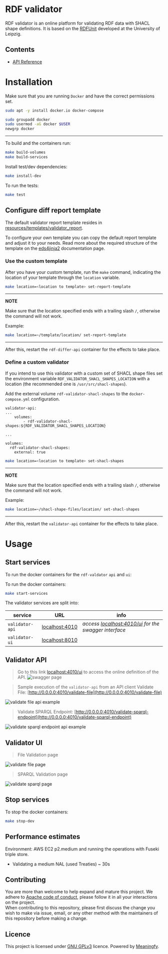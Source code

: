 #  RDF validator

RDF validator is an online platform for validating RDF data with SHACL shape definitions. It is based on the [RDFUnit](https://github.com/AKSW/RDFUnit) developed at the University of Leipzig. 

Contents
--------
* [API Reference](srcdocs/modules)

# Installation
Make sure that you are running `Docker` and have the correct permissions set.

```bash
sudo apt -y install docker.io docker-compose

sudo groupadd docker
sudo usermod -aG docker $USER
newgrp docker
```
---

To build and the containers run:
```bash
make build-volumes
make build-services
```

Install test/dev dependencies:
```bash
make install-dev
```
To run the tests:
```bash
make test
```

## Configure diff report template 
The default validator report template resides in [resources/templates/validator_report](resources/templates/validator_report). 

To configure your own template you can copy the default report template and adjust it to your needs. Read more about the required structure of the template on the [eds4jinja2](https://github.com/meaningfy-ws/eds4jinja2) documentation page.
 
### Use the custom template
After you have your custom template, run the `make` command, indicating the location of your template through the `location` variable.
```bash
make location=<location to template> set-report-template
```
---
**NOTE**

Make sure that the location specified ends with a trailing slash `/`, otherwise the command will not work.

Example:
```bash
make location=~/template/location/ set-report-template
```
---
After this, restart the `rdf-differ-api` container for the effects to take place.


### Define a custom validator
If you intend to use this validator with a custom set of SHACL shape files set the environment variable `RDF_VALIDATOR_SHACL_SHAPES_LOCATION` with a location (the recommended one is `/usr/src/shacl-shapes`).

Add the external volume `rdf-validator-shacl-shapes` to the `docker-compose.yml` configuration.
```
validator-api:
...
    volumes:
        - rdf-validator-shacl-shapes:${RDF_VALIDATOR_SHACL_SHAPES_LOCATION}

...

volumes:
  rdf-validator-shacl-shapes:
    external: true
```
```bash
make location=<location to template> set-shacl-shapes
```
---
**NOTE**

Make sure that the location specified ends with a trailing slash `/`, otherwise the command will not work.

Example:
```bash
make location=~/shacl-shape-files/location/ set-shacl-shapes
```
---
After this, restart the `validator-api` container for the effects to take place.


# Usage

## Start services
To run the docker containers for the `rdf-valdator` `api` and `ui`:

To run the docker containers:
```bash
make start-services
```

The validator services are split into:

service | URL | info
------- | ------- | ----
`validator-api` | [localhost:4010](http://localhost:4010) | _access [localhost:4010/ui](http://localhost:4010/ui) for the swagger interface_ 
`validator-ui` | [localhost:8010](http://localhost:8010)

## Validator API
>Go to this link [localhost:4010/ui](http://localhost:4010/ui) to access the online definition of the API.
![swagger page](./images/swagger.png)

> Sample execution of the `validator-api` from an API client 
> Validate File: [http://0.0.0.0:4010/validate-file](http://0.0.0.0:4010/validate-file)

![validate file api example](./images/examples/validate-file.png)

> Validate SPARQL Endpoint: [http://0.0.0.0:4010/validate-sparql-endpoint](http://0.0.0.0:4010/validate-sparql-endpoint)

![validate sparql endpoint api example](./images/examples/validate-sparql-endpoint.png)


## Validator UI
> File Validation page
>
![validate file page](./images/validate-file-page.png)

> SPARQL Validation page

![validate sparql page](./images/validate-sparql-endpoint.png)


## Stop services

To stop the docker containers:
```bash
make stop-dev
```

## Performance estimates

Environment: AWS EC2 p2.medium and running the operations with Fuseki triple store.

* Validating a medium NAL (used Treaties) ~ 30s

## Contributing
You are more than welcome to help expand and mature this project. We adhere to [Apache code of conduct](https://www.apache.org/foundation/policies/conduct), please follow it in all your interactions on the project.   
When contributing to this repository, please first discuss the change you wish to make via issue, email, or any other method with the maintainers of this repository before making a change.

## Licence 
This project is licensed under [GNU GPLv3](https://www.gnu.org/licenses/gpl-3.0.en.html) licence. 
Powered by [Meaningfy](https://github.com/meaningfy-ws).
